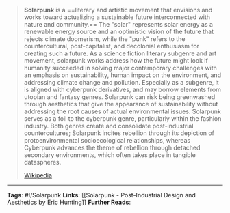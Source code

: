 
> **Solarpunk** is a ==literary and artistic movement that envisions and works toward actualizing a sustainable future interconnected with nature and community.== The "solar" represents solar energy as a renewable energy source and an optimistic vision of the future that rejects climate doomerism, while the "punk" refers to the countercultural, post-capitalist, and decolonial enthusiasm for creating such a future. As a science fiction literary subgenre and art movement, solarpunk works address how the future might look if humanity succeeded in solving major contemporary challenges with an emphasis on sustainability, human impact on the environment, and addressing climate change and pollution. Especially as a subgenre, it is aligned with cyberpunk derivatives, and may borrow elements from utopian and fantasy genres. Solarpunk can risk being greenwashed through aesthetics that give the appearance of sustainability without addressing the root causes of actual environmental issues. Solarpunk serves as a foil to the cyberpunk genre, particularly within the fashion industry. Both genres create and consolidate post-industrial countercultures; Solarpunk incites rebellion through its depiction of protoenvironmental socioecological relationships, whereas Cyberpunk advances the theme of rebellion through detached secondary environments, which often takes place in tangible dataspheres.
>
> [Wikipedia](https://en.wikipedia.org/wiki/Solarpunk)
___

**Tags**: #I/Solarpunk
**Links**: [[Solarpunk - Post-Industrial Design and Aesthetics by Eric Hunting]]
**Further Reads**: 